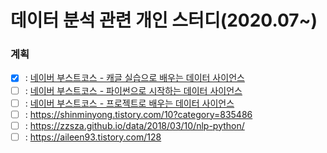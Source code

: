 # 데이터 분석 관련 개인 스터디(2020.07~)

### 계획
 - [x] : [네이버 부스트코스 - 캐글 실습으로 배우는 데이터 사이언스](https://www.edwith.org/boostcourse-ds-kaggle) <br>
 - [ ] : [네이버 부스트코스 - 파이썬으로 시작하는 데이터 사이언스](https://www.edwith.org/boostcourse-ds-510) <br>
 - [ ] : [네이버 부스트코스 - 프로젝트로 배우는 데이터 사이언스](https://www.edwith.org/boostcourse-ds-511) <br>
 - [ ] : https://shinminyong.tistory.com/10?category=835486<br>
 - [ ] : https://zzsza.github.io/data/2018/03/10/nlp-python/<br>
 - [ ] : https://aileen93.tistory.com/128
